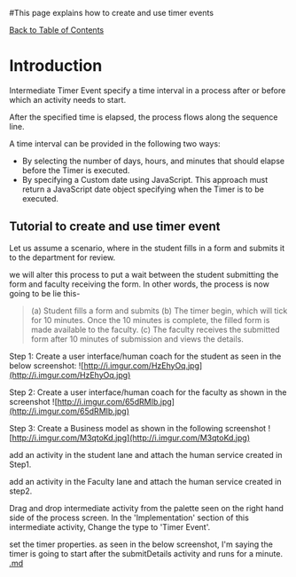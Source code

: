 #This page explains how to create and use timer events

[Back to Table of Contents](TableOfContents.md)


# Introduction #

Intermediate Timer Event specify a time interval in a process after or before which an activity needs to start.

After the specified time is elapsed, the process flows along the sequence line.


A time interval can be provided in the following two ways:

  * By selecting the number of days, hours, and minutes that should elapse before the Timer is executed.
  * By specifying a Custom date using JavaScript. This approach must return a JavaScript date object specifying when the Timer is to be executed.

## Tutorial to create and use timer event ##
Let us assume a scenario, where in the student fills in a form and submits it to the department for review.

we will alter this process to put a wait between the student submitting the form and faculty receiving the form. In other words, the process is now going to be lie this-

> (a) Student fills a form and submits
> (b) The timer begin, which will tick for 10 minutes. Once the 10 minutes is complete, the filled form is made available to the faculty.
> (c) The faculty receives the submitted form after 10 minutes of submission and views the details.



Step 1: Create a user interface/human coach for the student as seen in the below screenshot:
![http://i.imgur.com/HzEhyOq.jpg](http://i.imgur.com/HzEhyOq.jpg)

Step 2: Create a user interface/human coach for the faculty as shown in the screenshot
![http://i.imgur.com/65dRMIb.jpg](http://i.imgur.com/65dRMIb.jpg)

Step 3: Create a Business model as shown in the following screenshot
![http://i.imgur.com/M3qtoKd.jpg](http://i.imgur.com/M3qtoKd.jpg)

add an activity in the student lane and attach the human service created in Step1.

add an activity in the Faculty lane and attach the human service created in step2.

Drag and drop intermediate activity from the palette seen on the right hand side of the process screen.
In the 'Implementation' section of this intermediate activity, Change the type to 'Timer Event'.

set the timer properties.
as seen in the below screenshot, I'm saying the timer is going to start after the submitDetails activity and runs for a minute.
[.md](.md)